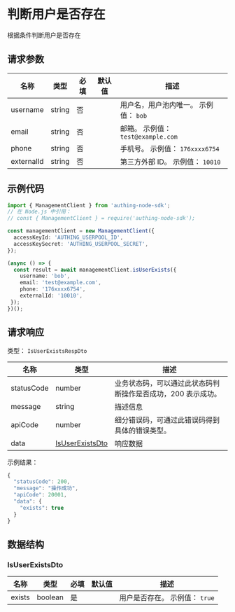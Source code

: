 # 判断用户是否存在

<!--
  警告⚠️：
  不要直接修改该文档，
  https://github.com/Authing/authing-docs-factory
  使用该项目进行生成
-->

根据条件判断用户是否存在

## 请求参数

| 名称 | 类型 | 必填 | 默认值 | 描述 |
| ---- | ---- | ---- | ---- | ---- |
| username | string | 否 |  | 用户名，用户池内唯一。 示例值： `bob` |
| email | string | 否 |  | 邮箱。 示例值： `test@example.com` |
| phone | string | 否 |  | 手机号。 示例值： `176xxxx6754` |
| externalId | string | 否 |  | 第三方外部 ID。 示例值： `10010` |


## 示例代码

```ts
import { ManagementClient } from 'authing-node-sdk';
// 在 Node.js 中引用：
// const { ManagementClient } = require('authing-node-sdk');

const managementClient = new ManagementClient({
  accessKeyId: 'AUTHING_USERPOOL_ID',
  accessKeySecret: 'AUTHING_USERPOOL_SECRET',
});

(async () => {
  const result = await managementClient.isUserExists({
    username: 'bob',
    email: 'test@example.com',
    phone: '176xxxx6754',
    externalId: '10010',
 });
})();
```



## 请求响应

类型： `IsUserExistsRespDto`

| 名称 | 类型 | 描述 |
| ---- | ---- | ---- |
| statusCode | number | 业务状态码，可以通过此状态码判断操作是否成功，200 表示成功。 |
| message | string | 描述信息 |
| apiCode | number | 细分错误码，可通过此错误码得到具体的错误类型。 |
| data | <a href="#IsUserExistsDto">IsUserExistsDto</a> | 响应数据 |



示例结果：

```js
{
  "statusCode": 200,
  "message": "操作成功",
  "apiCode": 20001,
  "data": {
    "exists": true
  }
}
```

## 数据结构


### <a id="IsUserExistsDto"></a> IsUserExistsDto

| 名称 | 类型 | 必填 |默认值| 描述 |
| ---- |  ---- | ---- | --- | ---- |
| exists | boolean | 是 |  | 用户是否存在。 示例值： `true`  |


